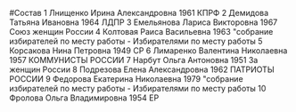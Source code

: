 #Состав
1 Лнищенко Ирина Александровна 1961 КПРФ
2 Демидова Татьяна Ивановна 1964 ЛДПР
3 Емельянова Лариса Викторовна 1967 Союз женщин России
4 Колтовая Раиса Васильевна 1963 \"собрание избирателей по месту работы - Избирателями по месту работы
5 Корсакова Нина Петровна 1949 СР
6 Лимаренко Валентина Николаевна 1957 КОММУНИСТЫ РОССИИ
7 Нарбут Ольга Антоновна 1951 За женщин России
8 Подрезова Елена Александровна 1962 ПАТРИОТЫ РОССИИ
9 Федорова Екатерина Николаевна 1979 \"собрание избирателей по месту работы - Избирателями по месту работы
10 Фролова Ольга Владимировна 1954 ЕР
